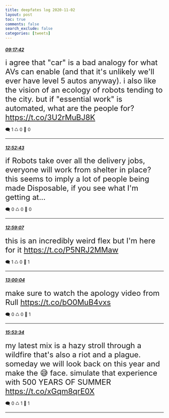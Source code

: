 ```yaml
---
title: deepfates log 2020-11-02
layout: post
toc: true
comments: false
search_exclude: false
categories: [tweets]
---
```



#### <a href = "https://twitter.com/deepfates/status/1323298245590814721">*09:17:42*</a>

<font size="5">i agree that "car" is a bad analogy for what AVs can enable (and that it's unlikely we'll ever have level 5 autos anyway). i also like the vision of an ecology of robots tending to the city.  but if "essential work" is automated, what are the people for?   https://t.co/3U2rMuBJ8K</font>



🗨️ 1 ♺ 0 🤍  0   

---
    
#### <a href = "https://twitter.com/deepfates/status/1323352356138983427">*12:52:43*</a>

<font size="5">if Robots take over all the delivery jobs, everyone will work from shelter in place? this seems to imply a lot of people being made Disposable, if you see what I'm getting at...</font>



🗨️ 0 ♺ 0 🤍  0   

---
    
#### <a href = "https://twitter.com/deepfates/status/1323353967821279234">*12:59:07*</a>

<font size="5">this is an incredibly weird flex but I'm here for it    https://t.co/P5NRJ2MMaw</font>



🗨️ 1 ♺ 0 🤍  1   

---
    
#### <a href = "https://twitter.com/deepfates/status/1323354206544252928">*13:00:04*</a>

<font size="5">make sure to watch the apology video from Rull  https://t.co/bO0MuB4vxs</font>



🗨️ 0 ♺ 0 🤍  1   

---
    
#### <a href = "https://twitter.com/deepfates/status/1323397868774805504">*15:53:34*</a>

<font size="5">my latest mix is a hazy stroll through a wildfire that's also a riot and a plague.  someday we will look back on this year and make the 😅 face. simulate that experience with 500 YEARS OF SUMMER  https://t.co/xGqm8qrE0X</font>



🗨️ 0 ♺ 1 🤍  1   

---
    
            


